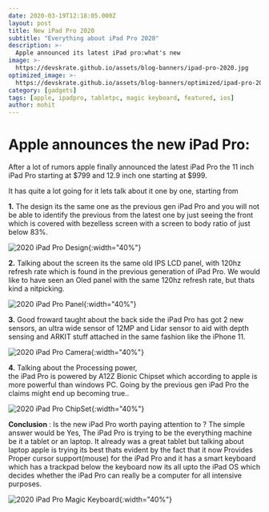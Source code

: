 ```yaml
---
date: 2020-03-19T12:18:05.000Z
layout: post
title: New iPad Pro 2020
subtitle: "Everything about iPad Pro 2020"
description: >-
  Apple announced its latest iPad pro:what's new
image: >-
  https://devskrate.github.io/assets/blog-banners/ipad-pro-2020.jpg
optimized_image: >-
  https://devskrate.github.io/assets/blog-banners/optimized/ipad-pro-2020.webp
category: [gadgets]
tags: [apple, ipadpro, tabletpc, magic keyboard, featured, ios]
author: mohit
---
```

# Apple announces the new iPad Pro:

After a lot of rumors apple finally announced the latest iPad Pro
the 11 inch iPad Pro starting at $799 and 12.9 inch one starting at $999.

It has quite a lot going for it lets talk about it one by one, starting from

**1.** The design its the same one as the previous gen iPad Pro and
you will not be able to identify the previous from the latest one by just seeing the
front which is covered with bezelless screen with a screen to body ratio of just below 83%.

![2020 iPad Pro Design](https://devskrate.github.io/assets/images/apple/2020-ipad-design.webp){:width="40%"}

**2.** Talking about the screen its the same old IPS LCD panel, with 120hz refresh rate which is found in the previous generation of iPad Pro. We would like to have seen an Oled panel
with the same 120hz refresh rate, but thats kind a nitpicking.

![2020 iPad Pro Panel](https://devskrate.github.io/assets/images/apple/2020-ipad-display.webp){:width="40%"}

**3.** Good froward taught about the back side the iPad Pro has got 2 new sensors,
an ultra wide sensor of 12MP and Lidar sensor to aid with depth sensing and ARKIT stuff
attached in the same fashion like the iPhone 11.

![2020 iPad Pro Camera](https://devskrate.github.io/assets/images/apple/2020-ipad-camera.webp){:width="40%"}

**4.** Talking about the Processing power,  
the iPad Pro is powered by A12Z Bionic Chipset which according to apple is more powerful than windows PC. Going by the previous gen iPad Pro the claims might end up becoming true..

![2020 iPad Pro ChipSet](https://devskrate.github.io/assets/images/apple/2020-ipad-processor.webp){:width="40%"}

**Conclusion** : Is the new iPad Pro worth paying attention to ? The simple answer would be Yes,
The iPad Pro is trying to be the everything machine be it a tablet or an laptop. It already
was a great tablet but talking about laptop apple is trying its best thats evident by the fact that it now Provides Proper cursor support(mouse) for the iPad Pro and it has a smart keyboard which has a trackpad below the keyboard now its all upto the iPad OS which decides whether the iPad Pro can really be a computer for all intensive purposes.

![2020 iPad Pro Magic Keyboard](https://devskrate.github.io/assets/images/apple/2020-ipad-keyboard-magic.webp){:width="40%"}

